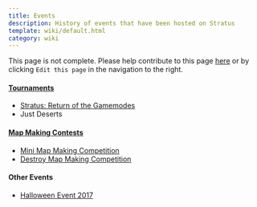 ```yaml
---
title: Events
description: History of events that have been hosted on Stratus
template: wiki/default.html
category: wiki
---
```


This page is not complete. Please help contribute to this page <a href="https://github.com/MCResourcePile/addon-project/edit/source/src/content/<%= document.dest.replace('.html', '.md') %>" target="_blank">here</a> or by clicking `Edit this page` in the navigation to the right.

#### [Tournaments](https://mcresourcepile.github.io/leagues/stratus)  

- [Stratus: Return of the Gamemodes](https://mcresourcepile.github.io/leagues/stratus/stratus_return_of_the_gamemodes)
- Just Deserts

#### [Map Making Contests](https://mcresourcepile.github.io/contests/stratus)

- [Mini Map Making Competition](https://mcresourcepile.github.io/contests/stratus/mini_map_competition)
- [Destroy Map Making Competition](https://mcresourcepile.github.io/contests/stratus/destroy_map_competition)


#### Other Events

- [Halloween Event 2017](events/halloween_2017)
